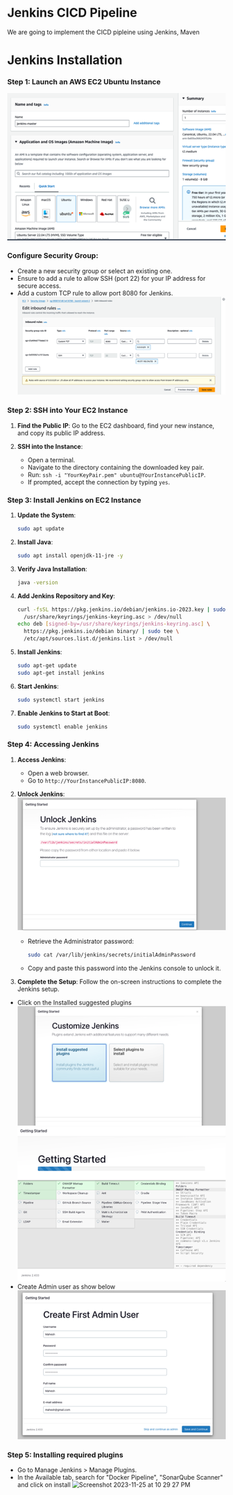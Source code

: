 
# Jenkins CICD Pipeline

We are going to implement the CICD pipleine using Jenkins, Maven



# Jenkins Installation

### Step 1: Launch an AWS EC2 Ubuntu Instance
![Alt text](image.png)
### Configure Security Group:

- Create a new security group or select an existing one.
- Ensure to add a rule to allow SSH (port 22) for your IP address for secure access.
- Add a custom TCP rule to allow port 8080 for Jenkins.
![Alt text](image-1.png)
### Step 2: SSH into Your EC2 Instance

1. **Find the Public IP**: Go to the EC2 dashboard, find your new instance, and copy its public IP address.

2. **SSH into the Instance**:
   - Open a terminal.
   - Navigate to the directory containing the downloaded key pair.
   - Run: `ssh -i "YourKeyPair.pem" ubuntu@YourInstancePublicIP`.
   - If prompted, accept the connection by typing `yes`.

### Step 3: Install Jenkins on EC2 Instance

1. **Update the System**:
   ```bash
   sudo apt update
   ```

2. **Install Java**:
   ```bash
   sudo apt install openjdk-11-jre -y
   ```

3. **Verify Java Installation**:
   ```bash
   java -version
   ```

4. **Add Jenkins Repository and Key**:
   ```bash
   curl -fsSL https://pkg.jenkins.io/debian/jenkins.io-2023.key | sudo tee \
     /usr/share/keyrings/jenkins-keyring.asc > /dev/null
   echo deb [signed-by=/usr/share/keyrings/jenkins-keyring.asc] \
     https://pkg.jenkins.io/debian binary/ | sudo tee \
     /etc/apt/sources.list.d/jenkins.list > /dev/null
   ```

5. **Install Jenkins**:
   ```bash
   sudo apt-get update
   sudo apt-get install jenkins
   ```

6. **Start Jenkins**:
   ```bash
   sudo systemctl start jenkins
   ```

7. **Enable Jenkins to Start at Boot**:
   ```bash
   sudo systemctl enable jenkins
   ```

### Step 4: Accessing Jenkins

1. **Access Jenkins**:
   - Open a web browser.
   - Go to `http://YourInstancePublicIP:8080`.

2. **Unlock Jenkins**:
![Alt text](image-2.png)
   - Retrieve the Administrator password:
     ```bash
     sudo cat /var/lib/jenkins/secrets/initialAdminPassword
     ```
   - Copy and paste this password into the Jenkins console to unlock it.

3. **Complete the Setup**: Follow the on-screen instructions to complete the Jenkins setup.
- Click on the Installed suggested plugins
![Alt text](image-3.png)
![Alt text](image-4.png)
- Create Admin user as show below 
![Alt text](image-5.png)

### Step 5: Installing required plugins
 - Go to Manage Jenkins > Manage Plugins.
 - In the Available tab, search for "Docker Pipeline", "SonarQube Scanner" and click on install
![Screenshot 2023-11-25 at 10 29 27 PM](https://github.com/mahesh430/spring-boot/assets/16769593/f190b836-c20a-45ad-be57-179f11a97f28)
